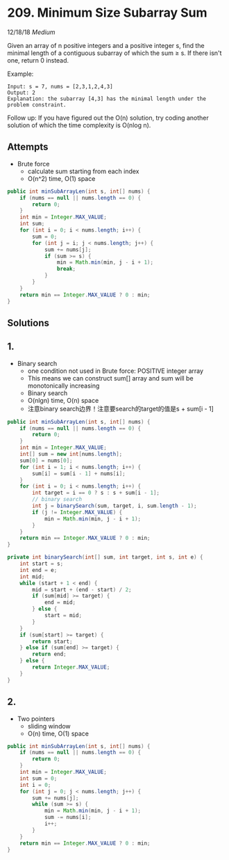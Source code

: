 # 209. Minimum Size Subarray Sum
12/18/18
*Medium*

Given an array of n positive integers and a positive integer s, find the minimal length of a contiguous subarray of which the sum ≥ s. If there isn't one, return 0 instead.

Example:
```
Input: s = 7, nums = [2,3,1,2,4,3]
Output: 2
Explanation: the subarray [4,3] has the minimal length under the problem constraint.
```
Follow up:
If you have figured out the O(n) solution, try coding another solution of which the time complexity is O(nlog n).

## Attempts
* Brute force
  - calculate sum starting from each index
  - O(n^2) time, O(1) space
```Java
public int minSubArrayLen(int s, int[] nums) {
    if (nums == null || nums.length == 0) {
        return 0;
    }
    int min = Integer.MAX_VALUE;
    int sum;
    for (int i = 0; i < nums.length; i++) {
        sum = 0;
        for (int j = i; j < nums.length; j++) {
            sum += nums[j];
            if (sum >= s) {
                min = Math.min(min, j - i + 1);
                break;
            }
        }
    }
    return min == Integer.MAX_VALUE ? 0 : min;
}
```

## Solutions
## 1.
* Binary search
  - one condition not used in Brute force: POSITIVE integer array
  - This means we can construct sum[] array and sum will be monotonically increasing
  - Binary search
  - O(nlgn) time, O(n) space
  - 注意binary search边界！注意要search的target的值是s + sum[i - 1]
```Java
public int minSubArrayLen(int s, int[] nums) {
    if (nums == null || nums.length == 0) {
        return 0;
    }
    int min = Integer.MAX_VALUE;
    int[] sum = new int[nums.length];
    sum[0] = nums[0];
    for (int i = 1; i < nums.length; i++) {
        sum[i] = sum[i - 1] + nums[i];
    }
    for (int i = 0; i < nums.length; i++) {
        int target = i == 0 ? s : s + sum[i - 1];
        // binary search
        int j = binarySearch(sum, target, i, sum.length - 1);
        if (j != Integer.MAX_VALUE) {
            min = Math.min(min, j - i + 1);
        }
    }
    return min == Integer.MAX_VALUE ? 0 : min;
}

private int binarySearch(int[] sum, int target, int s, int e) {
    int start = s;
    int end = e;
    int mid;
    while (start + 1 < end) {
        mid = start + (end - start) / 2;
        if (sum[mid] >= target) {
            end = mid;
        } else {
            start = mid;
        }
    }
    if (sum[start] >= target) {
        return start;
    } else if (sum[end] >= target) {
        return end;
    } else {
        return Integer.MAX_VALUE;
    }
}
```
## 2.
* Two pointers
  - sliding window
  - O(n) time, O(1) space
```Java
public int minSubArrayLen(int s, int[] nums) {
    if (nums == null || nums.length == 0) {
        return 0;
    }
    int min = Integer.MAX_VALUE;
    int sum = 0;
    int i = 0;
    for (int j = 0; j < nums.length; j++) {
        sum += nums[j];
        while (sum >= s) {
            min = Math.min(min, j - i + 1);
            sum -= nums[i];
            i++;  
        }
    }
    return min == Integer.MAX_VALUE ? 0 : min;
}
```
